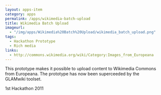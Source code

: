```yaml
---
layout: apps-item
category: apps
permalink: /apps/wikimedia-batch-upload
title: Wikimedia Batch Upload
imageurl:
  - "/img/apps/Wikimedia%20Batch%20Upload/wikimedia_batch_upload.png"
tags:
  - Hackathon Prototype
  - Rich media
links:
  - http://commons.wikimedia.org/wiki/Category:Images_from_Europeana
---
```


This prototype makes it possible to upload content to Wikimedia Commons from Europeana. The prototype has now been superceeded by the GLAMwiki toolset.

1st Hackathon 2011
